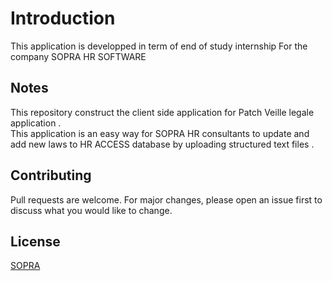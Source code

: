 # Introduction

This application is developped in term of end of study internship For the company SOPRA HR SOFTWARE 
## Notes

This repository construct the client side application for Patch Veille legale application .     
This application is an easy way for SOPRA HR consultants to update and add new laws to HR ACCESS database by uploading structured text files .


## Contributing
Pull requests are welcome. For major changes, please open an issue first to discuss what you would like to change.


## License
[SOPRA](https://www.soprahr.com/fr)
